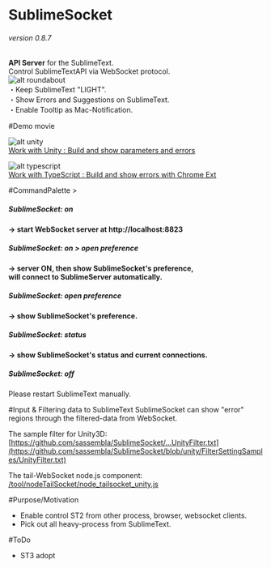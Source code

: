 # SublimeSocket
###### version 0.8.7
**API Server** for the SublimeText.   
Control SublimeTextAPI via WebSocket protocol.  
![alt roundabout](https://dl.dropbox.com/u/36583594/2013%3A04%3A05%201-17-34/%E3%82%B9%E3%82%AF%E3%83%AA%E3%83%BC%E3%83%B3%E3%82%B7%E3%83%A7%E3%83%83%E3%83%88%202013-04-05%2013.27.48.png)  
・Keep SublimeText "LIGHT".  
・Show Errors and Suggestions on SublimeText.  
・Enable Tooltip as Mac-Notification.  


#Demo movie
  

![alt unity](https://raw.github.com/sassembla/SublimeSocket/master/doc/images/U_SS_ST.png)  
[Work with Unity	:	Build and show parameters and errors](https://vimeo.com/62957311)  


![alt typescript](https://raw.github.com/sassembla/SublimeSocket/master/doc/images/TS_SS_ST.png)  
[Work with TypeScript	:	Build and show errors with Chrome Ext](https://vimeo.com/63188211)


#CommandPalette >  
##### SublimeSocket: on
**-> start WebSocket server at http://localhost:8823**

##### SublimeSocket: on > open preference
**-> server ON, then show SublimeSocket's preference,**  
**will connect to SublimeServer automatically.**  

##### SublimeSocket: open preference
**-> show SublimeSocket's preference.**  

##### SublimeSocket: status
**-> show SublimeSocket's status and current connections.**  

##### SublimeSocket: off
Please restart SublimeText manually.
  

#Input & Filtering data to SublimeText
SublimeSocket can show "error" regions through the filtered-data from WebSocket.

The sample filter for Unity3D:  
[https://github.com/sassembla/SublimeSocket/...UnityFilter.txt](https://github.com/sassembla/SublimeSocket/blob/unity/FilterSettingSamples/UnityFilter.txt)  

The tail-WebSocket node.js component:  
[/tool/nodeTailSocket/node_tailsocket_unity.js](https://github.com/sassembla/SublimeSocket/blob/master/tool/nodeTailSocket/node_tailsocket.js)    





#Purpose/Motivation
* Enable control ST2 from other process, browser, websocket clients.
* Pick out all heavy-process from SublimeText.


#ToDo
* ST3 adopt